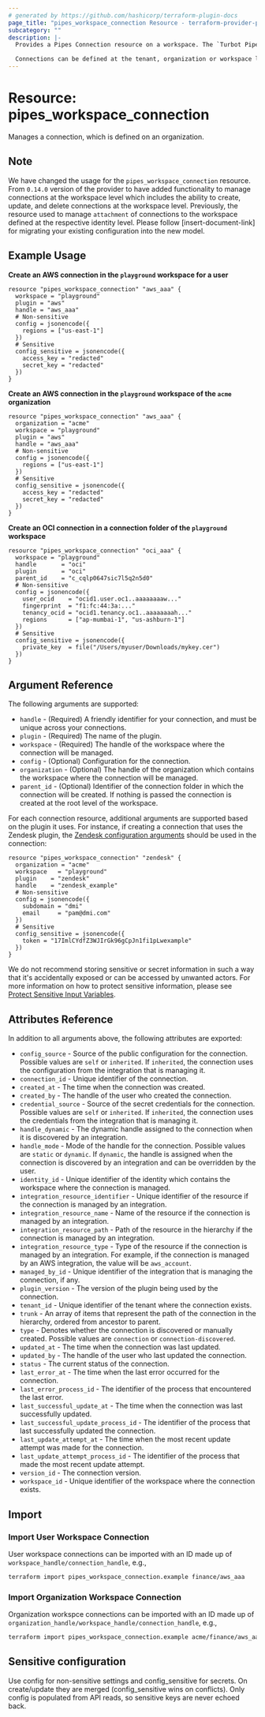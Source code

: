 ```yaml
---
# generated by https://github.com/hashicorp/terraform-plugin-docs
page_title: "pipes_workspace_connection Resource - terraform-provider-pipes"
subcategory: ""
description: |-
  Provides a Pipes Connection resource on a workspace. The `Turbot Pipes Connection` represents a set of tables for a single data source. Each connection is represented as a distinct Postgres schema. In order to query data, you'll need at least one connection.

  Connections can be defined at the tenant, organization or workspace level.
---
```


# Resource: pipes_workspace_connection

Manages a connection, which is defined on an organization.

## Note

We have changed the usage for the `pipes_workspace_connection` resource. From `0.14.0` version of the provider to have added functionality to manage connections at the workspace level which includes the ability to create, update, and delete connections at the workspace level. Previously, the resource used to manage `attachment` of connections to the workspace defined at the respective identity level. Please follow [insert-document-link] for migrating your existing configuration into the new model.

## Example Usage

**Create an AWS connection in the `playground` workspace for a user**

```hcl
resource "pipes_workspace_connection" "aws_aaa" {
  workspace = "playground"
  plugin = "aws"
  handle = "aws_aaa"
  # Non-sensitive
  config = jsonencode({
    regions = ["us-east-1"]
  })
  # Sensitive
  config_sensitive = jsonencode({
    access_key = "redacted"
    secret_key = "redacted"
  })
}
```

**Create an AWS connection in the `playground` workspace of the `acme` organization**

```hcl
resource "pipes_workspace_connection" "aws_aaa" {
  organization = "acme"
  workspace = "playground"
  plugin = "aws"
  handle = "aws_aaa"
  # Non-sensitive
  config = jsonencode({
    regions = ["us-east-1"]
  })
  # Sensitive
  config_sensitive = jsonencode({
    access_key = "redacted"
    secret_key = "redacted"
  })
}
```

**Create an OCI connection in a connection folder of the `playground` workspace**

```hcl
resource "pipes_workspace_connection" "oci_aaa" {
  workspace = "playground"
  handle       = "oci"
  plugin       = "oci"
  parent_id    = "c_cqlp0647sic7l5q2n5d0"
  # Non-sensitive
  config = jsonencode({
    user_ocid    = "ocid1.user.oc1..aaaaaaaaw..."
    fingerprint  = "f1:fc:44:3a:..."
    tenancy_ocid = "ocid1.tenancy.oc1..aaaaaaaah..."
    regions      = ["ap-mumbai-1", "us-ashburn-1"]
  })
  # Sensitive
  config_sensitive = jsonencode({
    private_key  = file("/Users/myuser/Downloads/mykey.cer")
  })
}
```

## Argument Reference

The following arguments are supported:

- `handle` - (Required) A friendly identifier for your connection, and must be unique across your connections.
- `plugin` - (Required) The name of the plugin.
- `workspace` - (Required) The handle of the workspace where the connection will be managed.
- `config` - (Optional) Configuration for the connection.
- `organization` - (Optional) The handle of the organization which contains the workspace where the connection will be managed.
- `parent_id` - (Optional) Identifier of the connection folder in which the connection will be created. If nothing is passed the connection is created at the root level of the workspace.

For each connection resource, additional arguments are supported based on the plugin it uses. For instance, if creating a connection that uses the Zendesk plugin, the [Zendesk configuration arguments](https://hub.steampipe.io/plugins/turbot/zendesk#configuration) should be used in the connection:

```hcl
resource "pipes_workspace_connection" "zendesk" {
  organization = "acme"
  workspace   = "playground"
  plugin    = "zendesk"
  handle    = "zendesk_example"
  # Non-sensitive
  config = jsonencode({
    subdomain = "dmi"
    email     = "pam@dmi.com"
  })
  # Sensitive
  config_sensitive = jsonencode({
    token = "17ImlCYdfZ3WJIrGk96gCpJn1fi1pLwexample"
  })
}
```

We do not recommend storing sensitive or secret information in such a way that it's accidentally exposed or can be accessed by unwanted actors. For more information on how to protect sensitive information, please see [Protect Sensitive Input Variables](https://learn.hashicorp.com/tutorials/terraform/sensitive-variables).

## Attributes Reference

In addition to all arguments above, the following attributes are exported:

- `config_source` - Source of the public configuration for the connection. Possible values are `self` or `inherited`. If `inherited`, the connection uses the configuration from the integration that is managing it.
- `connection_id` - Unique identifier of the connection.
- `created_at` - The time when the connection was created.
- `created_by` - The handle of the user who created the connection.
- `credential_source` - Source of the secret credentials for the connection. Possible values are `self` or `inherited`. If `inherited`, the connection uses the credentials from the integration that is managing it.
- `handle_dynamic` - The dynamic handle assigned to the connection when it is discovered by an integration.
- `handle_mode` - Mode of the handle for the connection. Possible values are `static` or `dynamic`. If `dynamic`, the handle is assigned when the connection is discovered by an integration and can be overridden by the user.
- `identity_id` - Unique identifier of the identity which contains the workspace where the connection is managed.
- `integration_resource_identifier` - Unique identifier of the resource if the connection is managed by an integration.
- `integration_resource_name` - Name of the resource if the connection is managed by an integration.
- `integration_resource_path` - Path of the resource in the hierarchy if the connection is managed by an integration.
- `integration_resource_type` - Type of the resource if the connection is managed by an integration. For example, if the connection is managed by an AWS integration, the value will be `aws_account`.
- `managed_by_id` - Unique identifier of the integration that is managing the connection, if any.
- `plugin_version` - The version of the plugin being used by the connection.
- `tenant_id` - Unique identifier of the tenant where the connection exists.
- `trunk` - An array of items that represent the path of the connection in the hierarchy, ordered from ancestor to parent.
- `type` - Denotes whether the connection is discovered or manually created. Possible values are `connection` or `connection-discovered`.
- `updated_at` - The time when the connection was last updated.
- `updated_by` - The handle of the user who last updated the connection.
- `status` - The current status of the connection.
- `last_error_at` - The time when the last error occurred for the connection.
- `last_error_process_id` - The identifier of the process that encountered the last error.
- `last_successful_update_at` - The time when the connection was last successfully updated.
- `last_successful_update_process_id` - The identifier of the process that last successfully updated the connection.
- `last_update_attempt_at` - The time when the most recent update attempt was made for the connection.
- `last_update_attempt_process_id` - The identifier of the process that made the most recent update attempt.
- `version_id` - The connection version.
- `workspace_id` - Unique identifier of the workspace where the connection exists.

## Import

### Import User Workspace Connection

User workspace connections can be imported with an ID made up of `workspace_handle/connection_handle`, e.g.,

```sh
terraform import pipes_workspace_connection.example finance/aws_aaa
```

### Import Organization Workspace Connection

Organization workspce connections can be imported with an ID made up of `organization_handle/workspace_handle/connection_handle`, e.g.,

```sh
terraform import pipes_workspace_connection.example acme/finance/aws_aaa
```


## Sensitive configuration

Use config for non-sensitive settings and config_sensitive for secrets. On create/update they are merged (config_sensitive wins on conflicts). Only config is populated from API reads, so sensitive keys are never echoed back.
